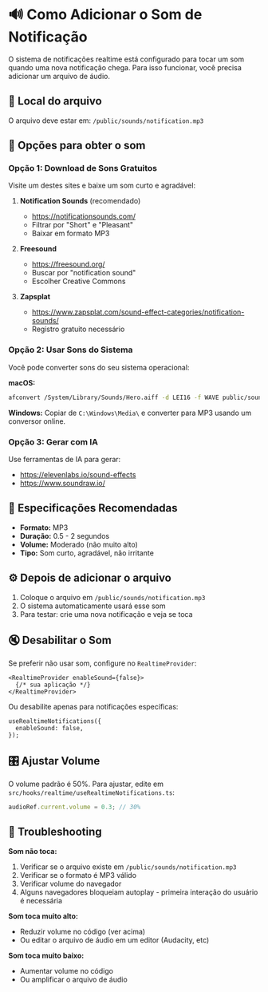 # 🔊 Como Adicionar o Som de Notificação

O sistema de notificações realtime está configurado para tocar um som quando uma nova notificação chega. Para isso funcionar, você precisa adicionar um arquivo de áudio.

## 📁 Local do arquivo

O arquivo deve estar em: `/public/sounds/notification.mp3`

## 🎵 Opções para obter o som

### Opção 1: Download de Sons Gratuitos

Visite um destes sites e baixe um som curto e agradável:

1. **Notification Sounds** (recomendado)
   - https://notificationsounds.com/
   - Filtrar por "Short" e "Pleasant"
   - Baixar em formato MP3

2. **Freesound**
   - https://freesound.org/
   - Buscar por "notification sound"
   - Escolher Creative Commons

3. **Zapsplat**
   - https://www.zapsplat.com/sound-effect-categories/notification-sounds/
   - Registro gratuito necessário

### Opção 2: Usar Sons do Sistema

Você pode converter sons do seu sistema operacional:

**macOS:**
```bash
afconvert /System/Library/Sounds/Hero.aiff -d LEI16 -f WAVE public/sounds/notification.mp3
```

**Windows:**
Copiar de `C:\Windows\Media\` e converter para MP3 usando um conversor online.

### Opção 3: Gerar com IA

Use ferramentas de IA para gerar:
- https://elevenlabs.io/sound-effects
- https://www.soundraw.io/

## 📝 Especificações Recomendadas

- **Formato:** MP3
- **Duração:** 0.5 - 2 segundos
- **Volume:** Moderado (não muito alto)
- **Tipo:** Som curto, agradável, não irritante

## ⚙️ Depois de adicionar o arquivo

1. Coloque o arquivo em `/public/sounds/notification.mp3`
2. O sistema automaticamente usará esse som
3. Para testar: crie uma nova notificação e veja se toca

## 🔇 Desabilitar o Som

Se preferir não usar som, configure no `RealtimeProvider`:

```tsx
<RealtimeProvider enableSound={false}>
  {/* sua aplicação */}
</RealtimeProvider>
```

Ou desabilite apenas para notificações específicas:

```tsx
useRealtimeNotifications({
  enableSound: false,
});
```

## 🎛️ Ajustar Volume

O volume padrão é 50%. Para ajustar, edite em `src/hooks/realtime/useRealtimeNotifications.ts`:

```typescript
audioRef.current.volume = 0.3; // 30%
```

## 🐛 Troubleshooting

**Som não toca:**
1. Verificar se o arquivo existe em `/public/sounds/notification.mp3`
2. Verificar se o formato é MP3 válido
3. Verificar volume do navegador
4. Alguns navegadores bloqueiam autoplay - primeira interação do usuário é necessária

**Som toca muito alto:**
- Reduzir volume no código (ver acima)
- Ou editar o arquivo de áudio em um editor (Audacity, etc)

**Som toca muito baixo:**
- Aumentar volume no código
- Ou amplificar o arquivo de áudio
